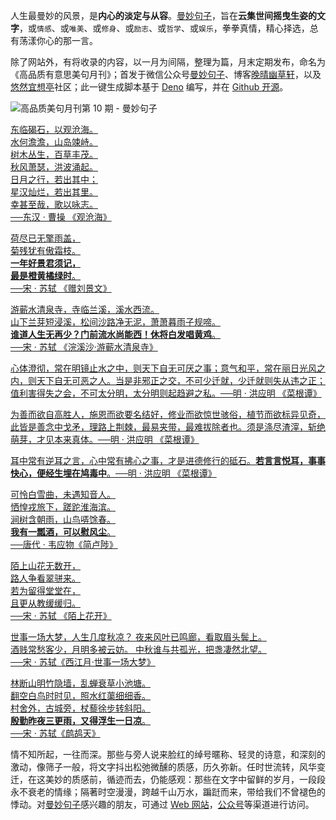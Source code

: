 人生最曼妙的风景，是**内心的淡定与从容**。[曼妙句子](https://read.lovejade.cn/)，旨在**云集世间摇曳生姿的文字**，或`情感`、或`唯美`、或`修身`、或`励志`、或`哲学`、或`娱乐`，拳拳真情，精心择选，总有荡漾你心的那一言。

除了网站外，有将收录的内容，以一月为间隔，整理为篇，月末定期发布，命名为《高品质有意思美句月刊》；首发于微信公众号[曼妙句子](https://mp.weixin.qq.com/mp/appmsgalbum?__biz=Mzk0NzI5NjQ3Mg==&action=getalbum&album_id=2103726193429512196)、博客[晚晴幽草轩](https://www.jeffjade.com)，以及[悠然宜想亭](https://forum.lovejade.cn/)社区；此一键生成脚本基于 [Deno](https://nicelinks.site/post/602d30aad099ff5688618591) 编写，并在 [Github 开源](https://github.com/nicejade/sentences-monthly-newsletter)。

![高品质美句月刊第 10 期 - 曼妙句子](https://image.nicelinks.site/jpg/nice-links-010.jpg)

[东临碣石，以观沧海。   
水何澹澹，山岛竦峙。   
树木丛生，百草丰茂。   
秋风萧瑟，洪波涌起。   
日月之行，若出其中；   
星汉灿烂，若出其里。   
幸甚至哉，歌以咏志。   
──东汉 ·  曹操 《观沧海》](https://read.lovejade.cn/p/62e1ee93bd6b821eb12244dc) 

[荷尽已无擎雨盖，   
菊残犹有傲霜枝。   
**一年好景君须记，   
最是橙黄橘绿时**。     
──宋 ·  苏轼 《赠刘景文》](https://read.lovejade.cn/p/62e157b8bd6b821eb12244db) 

[游蕲水清泉寺，寺临兰溪，溪水西流。   
山下兰芽短浸溪，松间沙路净无泥，萧萧暮雨子规啼。   
**谁道人生无再少？门前流水尚能西！休将白发唱黄鸡**。   
──宋 ·  苏轼 《浣溪沙·游蕲水清泉寺》](https://read.lovejade.cn/p/62e156d4bd6b821eb12244da) 

[心体澄彻，常在明镜止水之中，则天下自无可厌之事；意气和平，常在丽日光风之内，则天下自无可恶之人。当是非邪正之交，不可少迁就，少迁就则失从违之正；值利害得失之会，不可太分明，太分明则起趋避之私。──明 · 洪应明 《菜根谭》](https://read.lovejade.cn/p/62dffdfabd6b821eb12244d5) 

[为善而欲自高胜人，施恩而欲要名结好，修业而欲惊世骇俗，植节而欲标异见奇，此皆是善念中戈矛，理路上荆棘，最易夹带，最难拔除者也。须是涤尽渣滓，斩绝萌芽，才见本来真体。──明 · 洪应明 《菜根谭》](https://read.lovejade.cn/p/62dffd5abd6b821eb12244d4) 

[耳中常有逆耳之言，心中常有拂心之事，才是进德修行的砥石。**若言言悦耳，事事快心，便经生埋在鸠毒中**。──明 · 洪应明 《菜根谭》](https://read.lovejade.cn/p/62dffce5bd6b821eb12244d3) 

[可怜白雪曲，未遇知音人。   
恓惶戎旅下，蹉跎淮海滨。   
涧树含朝雨，山鸟哢馀春。   
**我有一瓢酒，可以慰风尘**。     
──唐代 · 韦应物《简卢陟》](https://read.lovejade.cn/p/62d9519b65fb1506218fa5e7) 

[陌上山花无数开，   
路人争看翠骈来。    
若为留得堂堂在，   
且更从教缓缓归。   
──宋 · 苏轼 《陌上花开》](https://read.lovejade.cn/p/62cedfe765fb1506218fa5d7) 

[世事一场大梦，人生几度秋凉？ 夜来风叶已鸣廊，看取眉头鬓上。   
酒贱常愁客少，月明多被云妨。 中秋谁与共孤光，把盏凄然北望。   
──宋 · 苏轼《西江月·世事一场大梦》](https://read.lovejade.cn/p/62cededa65fb1506218fa5d6) 

[林断山明竹隐墙，乱蝉衰草小池塘。   
翻空白鸟时时见，照水红蕖细细香。   
村舍外，古城旁，杖藜徐步转斜阳。   
**殷勤昨夜三更雨，又得浮生一日凉**。   
──宋 · 苏轼《鹧鸪天》](https://read.lovejade.cn/p/62cedea765fb1506218fa5d5) 

情不知所起，一往而深。那些与旁人说来脸红的绰号暱称、轻灵的诗意，和深刻的激动，像筛子一般，将文字抖出松弛微醺的质感，历久弥新。任时世流转，风华变迁，在这美妙的质感前，循迹而去，仍能感观：那些在文字中留鲜的岁月，一段段永不衰老的情缘；隔著时空漫漫，跨越千山万水，蹁跹而来，带给我们不曾褪色的悸动。对[曼妙句子](http://read.lovejade.cn/)感兴趣的朋友，可通过 [Web 网站](http://read.lovejade.cn/)，[公众号](https://mp.weixin.qq.com/mp/appmsgalbum?__biz=Mzk0NzI5NjQ3Mg==&action=getalbum&album_id=2103726193429512196)等渠道进行访问。